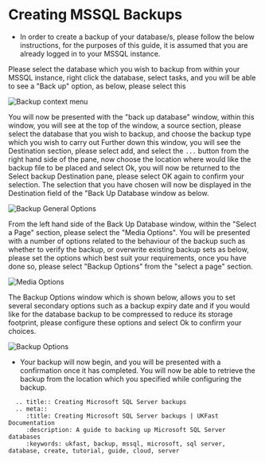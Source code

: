 # Creating MSSQL Backups

* In order to create a backup of your database/s, please follow the below instructions, for the purposes of this guide, it is assumed that you are already logged in to your MSSQL instance.

Please select the database which you wish to backup from within your MSSQL instance, right click the database, select tasks, and you will be able to see a "Back up" option, as below, please select this

![Backup context menu](Images/backups/rightclickcontext.PNG)

You will now be presented with the "back up database" window, within this window, you will see at the top of the window, a source section, please select the database that you wish to backup, and choose the backup type which you wish to carry out
Further down this window, you will see the Destination section, please select add, and select the ```...``` button from the right hand side of the pane, now choose the location where would like the backup file to be placed and select Ok, you will now be returned to the Select backup Destination pane, please select OK again to confirm your selection.
The selection that you have chosen will now be displayed in the Destination field of the "Back Up Database window as below.

![Backup General Options](Images/backups/generaloptions.PNG)

From the left hand side of the Back Up Database window, within the "Select a Page" section, please select the "Media Options". You will be presented with a number of options related to the behaviour of the backup such as whether to verify the backup, or overwrite existing backup sets as below, please set the options which best suit your requirements, once you have done so, please select "Backup Options" from the "select a page" section.

![Media Options](Images/backups/mediaoptions.PNG)

The Backup Options window which is shown below, allows you to set several secondary options such as a backup expiry date and if you would like for the database backup to be compressed to reduce its storage footprint, please configure these options and select Ok to confirm your choices.

![Backup Options](Images/backups/backupsoptions.PNG)

* Your backup will now begin, and you will be presented with a confirmation once it has completed. You will now be able to retrieve the backup from the location which you specified while configuring the backup.

```eval_rst
  .. title:: Creating Microsoft SQL Server backups
  .. meta::
     :title: Creating Microsoft SQL Server backups | UKFast Documentation
     :description: A guide to backing up Microsoft SQL Server databases
     :keywords: ukfast, backup, mssql, microsoft, sql server, database, create, tutorial, guide, cloud, server
```
